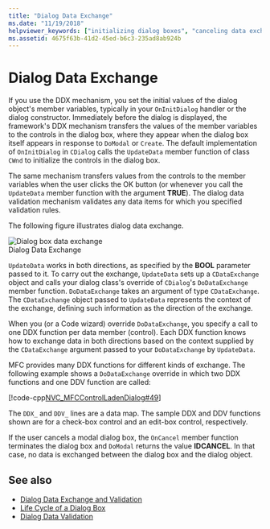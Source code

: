 ```yaml
---
title: "Dialog Data Exchange"
ms.date: "11/19/2018"
helpviewer_keywords: ["initializing dialog boxes", "canceling data exchange", "dialog box data, retrieving", "DDX (dialog data exchange), data exchange mechanism", "dialog boxes [MFC], initializing", "dialog boxes [MFC], retrieving user input using DDX", "dialog box data", "dialog boxes [MFC], data exchange", "CDataExchange class [MFC], using DDX", "DoDataExchange method [MFC]", "user input [MFC], retrieving from MFC dialog boxes", "capturing user input [MFC]", "transferring dialog box data", "DDX (dialog data exchange), canceling", "UpdateData method [MFC]", "retrieving dialog box data [MFC]"]
ms.assetid: 4675f63b-41d2-45ed-b6c3-235ad8ab924b
---
```

# Dialog Data Exchange

If you use the DDX mechanism, you set the initial values of the dialog object's member variables, typically in your `OnInitDialog` handler or the dialog constructor. Immediately before the dialog is displayed, the framework's DDX mechanism transfers the values of the member variables to the controls in the dialog box, where they appear when the dialog box itself appears in response to `DoModal` or `Create`. The default implementation of `OnInitDialog` in `CDialog` calls the `UpdateData` member function of class `CWnd` to initialize the controls in the dialog box.

The same mechanism transfers values from the controls to the member variables when the user clicks the OK button (or whenever you call the `UpdateData` member function with the argument **TRUE**). The dialog data validation mechanism validates any data items for which you specified validation rules.

The following figure illustrates dialog data exchange.

![Dialog box data exchange](../mfc/media/vc379d1.gif "Dialog box data exchange") <br/>
Dialog Data Exchange

`UpdateData` works in both directions, as specified by the **BOOL** parameter passed to it. To carry out the exchange, `UpdateData` sets up a `CDataExchange` object and calls your dialog class's override of `CDialog`'s `DoDataExchange` member function. `DoDataExchange` takes an argument of type `CDataExchange`. The `CDataExchange` object passed to `UpdateData` represents the context of the exchange, defining such information as the direction of the exchange.

When you (or a Code wizard) override `DoDataExchange`, you specify a call to one DDX function per data member (control). Each DDX function knows how to exchange data in both directions based on the context supplied by the `CDataExchange` argument passed to your `DoDataExchange` by `UpdateData`.

MFC provides many DDX functions for different kinds of exchange. The following example shows a `DoDataExchange` override in which two DDX functions and one DDV function are called:

[!code-cpp[NVC_MFCControlLadenDialog#49](../mfc/codesnippet/cpp/dialog-data-exchange_1.cpp)]

The `DDX_` and `DDV_` lines are a data map. The sample DDX and DDV functions shown are for a check-box control and an edit-box control, respectively.

If the user cancels a modal dialog box, the `OnCancel` member function terminates the dialog box and `DoModal` returns the value **IDCANCEL**. In that case, no data is exchanged between the dialog box and the dialog object.

## See also

- [Dialog Data Exchange and Validation](../mfc/dialog-data-exchange-and-validation.md)
- [Life Cycle of a Dialog Box](../mfc/life-cycle-of-a-dialog-box.md)
- [Dialog Data Validation](../mfc/dialog-data-validation.md)
